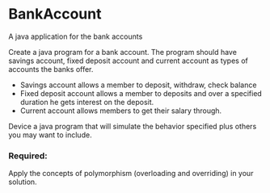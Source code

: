 # BankAccount
A java application for the bank accounts

Create a java program for a bank account. The program should have savings account,
fixed deposit account and current account as types of accounts the banks offer.
- Savings account allows a member to deposit, withdraw, check balance
- Fixed deposit account allows a member to deposits and over a specified duration
he gets interest on the deposit.
- Current account allows members to get their salary through.

Device a java program that will simulate the behavior specified plus others you may want
to include.

### Required:
Apply the concepts of polymorphism (overloading and overriding) in your solution.
